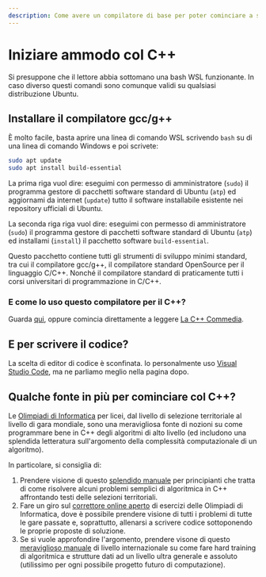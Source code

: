 ```yaml
---
description: Come avere un compilatore di base per poter cominciare a seguire le lezioni
---
```


# Iniziare ammodo col C++

Si presuppone che il lettore abbia sottomano una bash WSL funzionante. In caso diverso questi comandi sono comunque validi su qualsiasi distribuzione Ubuntu.

## Installare il compilatore gcc/g++

È molto facile, basta aprire una linea di comando WSL scrivendo `bash` su di una linea di comando Windows e poi scrivete:

```bash
sudo apt update
sudo apt install build-essential
```

La prima riga vuol dire: eseguimi con permesso di amministratore \(`sudo`\) il programma gestore di pacchetti software standard di Ubuntu \(`atp`\) ed aggiornami da internet \(`update`\) tutto il software installabile esistente nei repository ufficiali di Ubuntu.

La seconda riga riga vuol dire: eseguimi con permesso di amministratore \(`sudo`\) il programma gestore di pacchetti software standard di Ubuntu \(`atp`\) ed installami \(`install`\) il pacchetto software `build-essential`.

Questo pacchetto contiene tutti gli strumenti di sviluppo minimi standard, tra cui il compilatore gcc/g++, il compilatore standard OpenSource per il linguaggio C/C++. Nonché il compilatore standard di praticamente tutti i corsi universitari di programmazione in C/C++.

### E come lo uso questo compilatore per il C++?

Guarda [qui](https://courses.cs.washington.edu/courses/cse373/99au/unix/g++.html), oppure comincia direttamente a leggere [La C++ Commedia](http://www.physycom.unibo.it/labinfo/per_cominciare.php).

## E per scrivere il codice?

La scelta di editor di codice è sconfinata. Io personalmente uso [Visual Studio Code](https://code.visualstudio.com/), ma ne parliamo meglio nella pagina dopo.

## Qualche fonte in più per cominciare col C++?

Le [Olimpiadi di Informatica](https://www.olimpiadi-informatica.it/) per licei, dal livello di selezione territoriale al livello di gara mondiale, sono una meravigliosa fonte di nozioni su come programmare bene in C++ degli algoritmi di alto livello \(ed includono una splendida letteratura sull'argomento della complessità computazionale di un algoritmo\). 

In particolare, si consiglia di:

1. Prendere visione di questo [splendido manuale](https://www.imparando.net/sito/olimpiadi_di_informatica/guida_quarta_edizione.pdf) per principianti che tratta di come risolvere alcuni problemi semplici di algoritmica in C++ affrontando testi delle selezioni territoriali.
2. Fare un giro sul [correttore online aperto](https://training.olinfo.it/#/overview) di esercizi delle Olimpiadi di Informatica, dove è possibile prendere visione di tutti i problemi di tutte le gare passate e, soprattutto, allenarsi a scrivere codice sottoponendo le proprie proposte di soluzione.
3. Se si vuole approfondire l'argomento, prendere visone di questo [meraviglioso manuale](https://cpbook.net/) di livello internazionale su come fare hard training di algoritmica e strutture dati ad un livello ultra generale e assoluto \(utilissimo per ogni possibile progetto futuro di computazione\).

